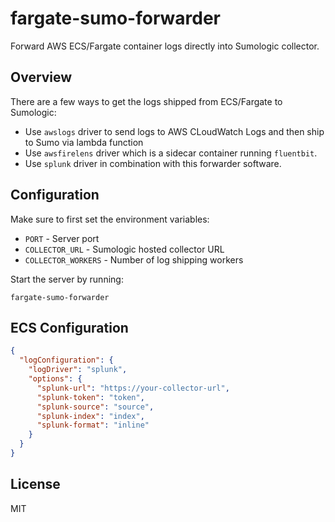 # fargate-sumo-forwarder

Forward AWS ECS/Fargate container logs directly into Sumologic collector.

## Overview

There are a few ways to get the logs shipped from ECS/Fargate to Sumologic:

- Use `awslogs` driver to send logs to AWS CLoudWatch Logs and then ship to Sumo via lambda function
- Use `awsfirelens` driver which is a sidecar container running `fluentbit`. 
- Use `splunk` driver in combination with this forwarder software.

## Configuration

Make sure to first set the environment variables:

- `PORT` - Server port
- `COLLECTOR_URL` - Sumologic hosted collector URL
- `COLLECTOR_WORKERS` - Number of log shipping workers

Start the server by running: 

```
fargate-sumo-forwarder
```

## ECS Configuration

```json
{
  "logConfiguration": {
    "logDriver": "splunk",
    "options": {
      "splunk-url": "https://your-collector-url",
      "splunk-token": "token",
      "splunk-source": "source",
      "splunk-index": "index",
      "splunk-format": "inline"
    }
  }
}
```

## License

MIT